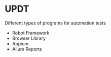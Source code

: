# UPDT
Different types of programs for automation tests
 - Robot Framework
 - Browser Library
 - Appium
 - Allure Reports